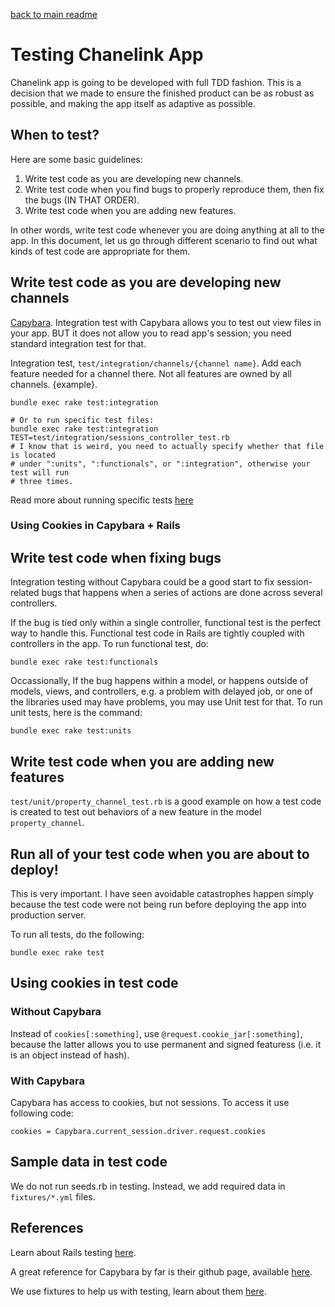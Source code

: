 [back to main readme](https://github.com/jaycode/chanelink)

# Testing Chanelink App

Chanelink app is going to be developed with full TDD fashion. This is a decision that we made to
ensure the finished product can be as robust as possible, and making the app itself as adaptive as
possible.

## When to test?

Here are some basic guidelines:

1. Write test code as you are developing new channels.
2. Write test code when you find bugs to properly reproduce them, then fix the bugs (IN THAT ORDER).
3. Write test code when you are adding new features.

In other words, write test code whenever you are doing anything at all to the app. In this document,
let us go through different scenario to find out what kinds of test code are appropriate for them.

## Write test code as you are developing new channels

[Capybara](https://github.com/jnicklas/capybara). Integration test with Capybara allows you to test out
view files in your app. BUT it does not allow you to read app's session; you need standard integration test
for that.

Integration test, `test/integration/channels/{channel name}`. Add each feature needed for a channel
there. Not all features are owned by all channels. {example}.

```
bundle exec rake test:integration

# Or to run specific test files:
bundle exec rake test:integration TEST=test/integration/sessions_controller_test.rb
# I know that is weird, you need to actually specify whether that file is located
# under ":units", ":functionals", or ":integration", otherwise your test will run
# three times.
```

Read more about running specific tests [here](http://flavio.castelli.name/2010/05/28/rails_execute_single_test/)

### Using Cookies in Capybara + Rails

## Write test code when fixing bugs

Integration testing without Capybara could be a good start to fix session-related bugs that happens when
a series of actions are done across several controllers.

If the bug is tied only within a single controller, functional test is the perfect way to handle this.
Functional test code in Rails are tightly coupled with controllers in the app. To run functional test, do:

```
bundle exec rake test:functionals
```

Occassionally, If the bug happens within a model, or happens outside of models, views, and controllers, 
e.g. a problem with delayed job, or one of the libraries used may have problems, you may use Unit test
for that. To run unit tests, here is the command:

```
bundle exec rake test:units
```

## Write test code when you are adding new features

`test/unit/property_channel_test.rb` is a good example on how a test code is created to test out behaviors of a
new feature in the model `property_channel`.

## Run all of your test code when you are about to deploy!

This is very important. I have seen avoidable catastrophes happen simply because the test code were not
being run before deploying the app into production server.

To run all tests, do the following:

```
bundle exec rake test
```

## Using cookies in test code

### Without Capybara

Instead of `cookies[:something]`, use `@request.cookie_jar[:something]`, because the latter allows you
to use permanent and signed featuress (i.e. it is an object instead of hash).

### With Capybara

Capybara has access to cookies, but not sessions. To access it use following code:

```
cookies = Capybara.current_session.driver.request.cookies
```

## Sample data in test code

We do not run seeds.rb in testing. Instead, we add required data in `fixtures/*.yml` files.

## References

Learn about Rails testing [here](http://guides.rubyonrails.org/v3.2.21/testing.html).

A great reference for Capybara by far is their github page, available [here](https://github.com/jnicklas/capybara).

We use fixtures to help us with testing, learn about them [here](http://api.rubyonrails.org/classes/ActiveRecord/FixtureSet.html).